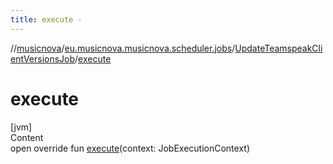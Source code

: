 ```yaml
---
title: execute -
---
```

//[musicnova](../../index.md)/[eu.musicnova.musicnova.scheduler.jobs](../index.md)/[UpdateTeamspeakClientVersionsJob](index.md)/[execute](execute.md)



# execute  
[jvm]  
Content  
open override fun [execute](execute.md)(context: JobExecutionContext)  



